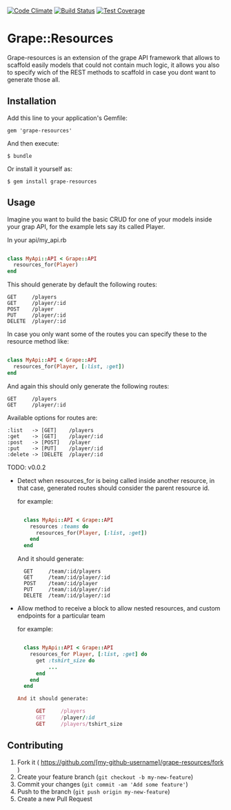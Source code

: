 [![Code Climate](https://codeclimate.com/github/wawandco/grape-resources.png)](https://codeclimate.com/github/wawandco/grape-resources)
[![Build Status](https://travis-ci.org/wawandco/grape-resources.svg?branch=config-adding-travis)](https://travis-ci.org/wawandco/grape-resources)
[![Test Coverage](https://codeclimate.com/github/wawandco/grape-resources/badges/coverage.svg)](https://codeclimate.com/github/wawandco/grape-resources)
# Grape::Resources

Grape-resources is an extension of the grape API framework that allows to scaffold easily models that could not contain much logic, it allows you also to specify wich of the REST methods to scaffold in case you dont want to generate those all.


## Installation

Add this line to your application's Gemfile:

    gem 'grape-resources'

And then execute:

    $ bundle

Or install it yourself as:

    $ gem install grape-resources

## Usage

Imagine you want to build the basic CRUD for one of your models inside your grap API, for the example lets say its called Player.

In your api/my_api.rb

```ruby

class MyApi::API < Grape::API
  resources_for(Player)
end

```
This should generate by default the following routes:

    GET     /players
    GET     /player/:id
    POST    /player
    PUT     /player/:id
    DELETE  /player/:id

In case you only want some of the routes you can specify these to the resource method like:

```ruby

class MyApi::API < Grape::API
  resources_for(Player, [:list, :get])
end

```

And again this should only generate the following routes:

    GET     /players
    GET     /player/:id

Available options for routes are:

    :list   -> [GET]    /players
    :get    -> [GET]    /player/:id
    :post   -> [POST]   /player
    :put    -> [PUT]    /player/:id
    :delete -> [DELETE  /player/:id

TODO: v0.0.2

- Detect when resources_for is being called inside another resource, in that case, generated routes should 
  consider the parent resource id.

  for example:

  ```ruby

    class MyApi::API < Grape::API
      resources :teams do
        resources_for(Player, [:list, :get])
      end
    end

  ```

  And it should generate: 

        GET     /team/:id/players
        GET     /team/:id/player/:id
        POST    /team/:id/player
        PUT     /team/:id/player/:id
        DELETE  /team/:id/player/:id

- Allow method to receive a block to allow nested resources, and custom endpoints for a particular team

  for example:

  ```ruby

    class MyApi::API < Grape::API
      resources_for Player, [:list, :get] do
        get :tshirt_size do
            ...
        end
      end
    end

  And it should generate:

        GET     /players
        GET     /player/:id
        GET     /players/tshirt_size


## Contributing

1. Fork it ( https://github.com/[my-github-username]/grape-resources/fork )
2. Create your feature branch (`git checkout -b my-new-feature`)
3. Commit your changes (`git commit -am 'Add some feature'`)
4. Push to the branch (`git push origin my-new-feature`)
5. Create a new Pull Request
